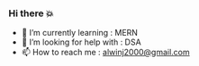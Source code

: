### Hi there 💥
- 🌱 I’m currently learning :  MERN 
- 🤔 I’m looking for help with : DSA
- 📫 How to reach me : alwinj2000@gmail.com

<!--
**AlwinAlphabot/AlwinAlphabot** is a ✨ _special_ ✨ repository because its `README.md` (this file) appears on your GitHub profile.

Here are some ideas to get you started:

- 🔭 I’m currently working on ...
- 🌱 I’m currently learning ...
- 👯 I’m looking to collaborate on ...
- 🤔 I’m looking for help with ...
- 💬 Ask me about ...
- 📫 How to reach me: ...
- 😄 Pronouns: ...
- ⚡ Fun fact: ...
-->
